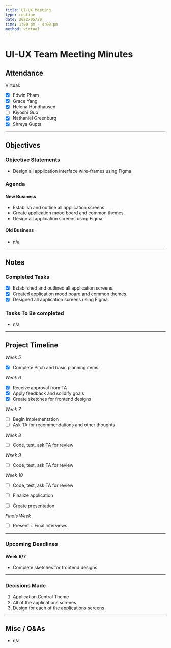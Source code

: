 ```yaml
---
title: UI-UX Meeting
type: routine
date: 2022/05/20
time: 1:00 pm - 4:00 pm
method: virtual 
---
```


# UI-UX Team Meeting Minutes  

## Attendance

Virtual:

- [X] Edwin Pham 
- [X] Grace Yang 
- [X] Helena Hundhausen 
- [ ] Kiyoshi Guo 
- [X] Nathaniel Greenburg 
- [X] Shreya Gupta 

--- 

## Objectives

### Objective Statements

- Design all application interface wire-frames using Figma

### Agenda
#### New Business
- Establish and outline all application screens. 
- Create application mood board and common themes. 
- Design all application screens using Figma. 

#### Old Business
- n/a

--- 

## Notes

### Completed Tasks
- [X] Established and outlined all application screens. 
- [X] Created application mood board and common themes. 
- [X] Designed all application screens using Figma.  

### Tasks To Be completed 
- n/a 
  
---

## Project Timeline
*Week 5*		
- [X] Complete Pitch and basic planning items

*Week 6* 
- [X] Receive approval from TA
- [X] Apply feedback and solidify goals
- [X] Create sketches for frontend designs

*Week 7*
- [ ] Begin Implementation 
- [ ] Ask TA for recommendations and other thoughts

*Week 8*
- [ ] Code, test, ask TA for review

*Week 9*
- [ ] Code, test, ask TA for review

*Week 10*
- [ ] Code, test, ask TA for review
- [ ] Finalize application
- [ ] Create presentation


*Finals Week*
- [ ] Present + Final Interviews 

---

### Upcoming Deadlines
#### **Week 6/7** 
- Complete sketches for frontend designs 

---

### Decisions Made
1. Application Central Theme 
2. All of the applications screnes 
3. Design for each of the applications screens 

---

## Misc / Q&As
- n/a